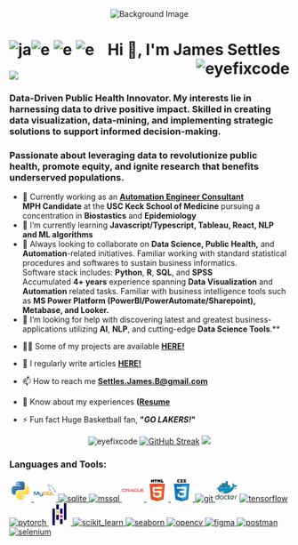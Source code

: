 <!-- Background image: MarioCoder XD -->
<div align="center">
  <img src="https://github.com/eyefixcode/Misc/raw/main/gifs/mariocoder.gif" alt="Background Image" width="auto" height="200">
</div>
<h1 align="center">
  <!-- Contact links -->
  <a align="left" href="https://www.linkedin.com/in/james-bryce-settles-99675013a/" target="_blank">
    <img align="left" src="https://raw.githubusercontent.com/rahuldkjain/github-profile-readme-generator/master/src/images/icons/Social/linkedin.svg" alt="james bryce settles" height="40" width="40" /></a>
  <a align="left" href="https://instagram.com/eyefixcode" target="_blank">
    <img align="left" src="https://raw.githubusercontent.com/rahuldkjain/github-profile-readme-generator/master/src/images/icons/Social/instagram.svg" alt="eyefixcode" height="30" width="40" /></a>
  <a align="left" href="https://twitter.com/eyefixcode" target="_blank">
    <img align="left" src="https://raw.githubusercontent.com/rahuldkjain/github-profile-readme-generator/master/src/images/icons/Social/twitter.svg" alt="eyefixcode" height="30" width="40" /></a>
  <a align="left" href="https://www.youtube.com/c/eyefixcode" target="_blank">
    <img align="left" src="https://raw.githubusercontent.com/rahuldkjain/github-profile-readme-generator/master/src/images/icons/Social/youtube.svg" alt="eyefixcode" height="30" width="40" /></a>
  <!-- Name intro -->
  <b align="center">Hi 👋, I'm James Settles</b>
  <!-- Profile visit counter dynamic -->
  <img align="right" src="https://komarev.com/ghpvc/?username=eyefixcode&label=Profile%20views&color=0e75b6&style=flat" alt="eyefixcode">
</h1>
  
<img align="center" src="https://github.com/eyefixcode/Misc/blob/main/gifs/RGB_Lighting.gif" width="1500" speed="slow">


<!-- About me -->
<h3 align="left">Data-Driven Public Health Innovator. My interests lie in harnessing data to drive positive impact. Skilled in creating data visualization, data-mining, and implementing strategic solutions to support informed decision-making. </h3> 
<h3 align="left">Passionate about leveraging data to revolutionize public health, promote equity, and ignite research that benefits underserved populations.</h3>
<p align="left">  </p>

<!-- Background -->
- 🔭 Currently working as an **[Automation Engineer Consultant](https://www.linkedin.com/in/james-bryce-settles-99675013a/)** <br> **MPH Candidate** at the **USC Keck School of Medicine** pursuing a concentration in **Biostastics** and **Epidemiology**
- 🌱 I’m currently learning **Javascript/Typescript, Tableau, React, NLP and ML algorithms**
- 👯 Always looking to collaborate on **Data Science, Public Health,** and **Automation**-related initiatives. Familiar working with standard statistical procedures and softwares to sustain business informatics. <br> Software stack includes: **Python**, **R**, **SQL**, and **SPSS** <br> Accumulated **4+ years** experience spanning **Data Visualization** and **Automation** related tasks. Familiar with business intelligence tools such as **MS Power Platform (PowerBI/PowerAutomate/Sharepoint), Metabase, and Looker.**
- 🤝 I’m looking for help with discovering latest and greatest business-applications utilizing **AI**, **NLP**, and cutting-edge **Data Science Tools**.**



<!-- Background (LINKS) -->
- 👨‍💻 Some of my projects are available **[HERE!](https://eyefixcode.github.io/)**

- 📝 I regularly write articles **[HERE!](https://eyefixcode.github.io/)**

- 📫 How to reach me **Settles.James.B@gmail.com**

- 📄 Know about my experiences **([Resume](https://eyefixcode.github.io/assets/resume/JamesSettles30OctResumeDS.pdf)**

- ⚡ Fun fact Huge Basketball fan, **"*GO LAKERS!*"**


<!-- Dynamic GitHub Stat Trackers -->
<p align="center">
<img src="https://github-readme-stats.vercel.app/api/top-langs?username=eyefixcode&show_icons=true&locale=en&layout=compact&theme=radical" alt="eyefixcode" height="135" width="auto"/>
<a href="https://git.io/streak-stats"><img src="https://github-readme-streak-stats.herokuapp.com?user=eyefixcode&theme=radical" alt="GitHub Streak" height="135"/></a>
<a href="https://gh-stats-gen.vercel.app/"><img src="https://github-readme-stats.vercel.app/api?username=eyefixcode&theme=radical&show_icons=true&hide_border=true&count_private=true" height="135"/></a>
<!-- Tech stack -->
<h3 align="left">Languages and Tools:</h3>
<p align="left"> 
  <!-- Python -->
  <a href="https://www.python.org" target="_blank" rel="noreferrer"> <img src="https://raw.githubusercontent.com/devicons/devicon/master/icons/python/python-original.svg" alt="python" width="40" height="40"/> </a> 
  <!-- MySQL -->
  <a href="https://www.mysql.com/" target="_blank" rel="noreferrer"> <img src="https://raw.githubusercontent.com/devicons/devicon/master/icons/mysql/mysql-original-wordmark.svg" alt="mysql" width="40" height="40"/> </a> 
  <!-- SQLite -->
  <a href="https://www.sqlite.org/" target="_blank" rel="noreferrer"> <img src="https://www.vectorlogo.zone/logos/sqlite/sqlite-icon.svg" alt="sqlite" width="40" height="40"/> </a> 
  <!-- MSSQL Server -->
  <a href="https://www.microsoft.com/en-us/sql-server" target="_blank" rel="noreferrer"> <img src="https://www.svgrepo.com/show/303229/microsoft-sql-server-logo.svg" alt="mssql" width="40" height="40"/> </a> 
  <!-- Oracle -->
  <a href="https://www.oracle.com/" target="_blank" rel="noreferrer"> <img src="https://raw.githubusercontent.com/devicons/devicon/master/icons/oracle/oracle-original.svg" alt="oracle" width="40" height="40"/> </a>
  <!-- HTML5 -->
  <a href="https://www.w3.org/html/" target="_blank" rel="noreferrer"> <img src="https://raw.githubusercontent.com/devicons/devicon/master/icons/html5/html5-original-wordmark.svg" alt="html5" width="40" height="40"/> </a> 
  <!-- CSS -->
  <a href="https://www.w3schools.com/css/" target="_blank" rel="noreferrer"> <img src="https://raw.githubusercontent.com/devicons/devicon/master/icons/css3/css3-original-wordmark.svg" alt="css3" width="40" height="40"/> </a>
  <!-- Git -->
  <a href="https://git-scm.com/" target="_blank" rel="noreferrer"> <img src="https://www.vectorlogo.zone/logos/git-scm/git-scm-icon.svg" alt="git" width="40" height="40"/> </a> 
  <!-- Docker -->
  <a href="https://www.docker.com/" target="_blank" rel="noreferrer"> <img src="https://raw.githubusercontent.com/devicons/devicon/master/icons/docker/docker-original-wordmark.svg" alt="docker" width="40" height="40"/></a> 
  <!-- TensorFlow -->
  <a href="https://www.tensorflow.org" target="_blank" rel="noreferrer"> <img src="https://www.vectorlogo.zone/logos/tensorflow/tensorflow-icon.svg" alt="tensorflow" width="40" height="40"/> </a> 
  <!-- PyTorch -->
  <a href="https://pytorch.org/" target="_blank" rel="noreferrer"> <img src="https://www.vectorlogo.zone/logos/pytorch/pytorch-icon.svg" alt="pytorch" width="40" height="40"/> </a> 
  <!-- Pandas -->
  <a href="https://pandas.pydata.org/" target="_blank" rel="noreferrer"> <img src="https://raw.githubusercontent.com/devicons/devicon/2ae2a900d2f041da66e950e4d48052658d850630/icons/pandas/pandas-original.svg" alt="pandas" width="40" height="40"/> </a> 
  <!-- Sci-Kit Learn -->
  <a href="https://scikit-learn.org/" target="_blank" rel="noreferrer"> <img src="https://upload.wikimedia.org/wikipedia/commons/0/05/Scikit_learn_logo_small.svg" alt="scikit_learn" width="40" height="40"/> </a> 
  <!-- Seaborn -->
  <a href="https://seaborn.pydata.org/" target="_blank" rel="noreferrer"> <img src="https://seaborn.pydata.org/_images/logo-mark-lightbg.svg" alt="seaborn" width="40" height="40"/> </a> 
  <!-- OpenCV -->
  <a href="https://opencv.org/" target="_blank" rel="noreferrer"> <img src="https://www.vectorlogo.zone/logos/opencv/opencv-icon.svg" alt="opencv" width="40" height="40"/> </a> 
  <!-- Figma -->
  <a href="https://www.figma.com/" target="_blank" rel="noreferrer"> <img src="https://www.vectorlogo.zone/logos/figma/figma-icon.svg" alt="figma" width="40" height="40"/> </a> 
  <!-- PostMan API -->
  <a href="https://postman.com" target="_blank" rel="noreferrer"> <img src="https://www.vectorlogo.zone/logos/getpostman/getpostman-icon.svg" alt="postman" width="40" height="40"/> </a> 
  <!-- Selenium -->
  <a href="https://www.selenium.dev" target="_blank" rel="noreferrer"> <img src="https://raw.githubusercontent.com/detain/svg-logos/780f25886640cef088af994181646db2f6b1a3f8/svg/selenium-logo.svg" alt="selenium" width="40" height="40"/> </a> 
</p>

